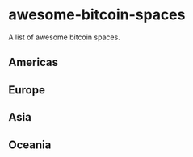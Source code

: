 # awesome-bitcoin-spaces
A list of awesome bitcoin spaces.

## Americas

## Europe

## Asia

## Oceania
